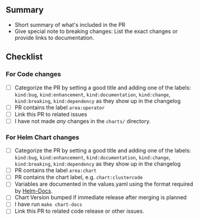 ## Summary

* Short summary of what's included in the PR
* Give special note to breaking changes: List the exact changes or provide links to documentation.

## Checklist

<!--
Do *not* mix code changes with chart changes, it will break the release process.
Delete the checklist section that doesn't apply to the change.
-->

### For Code changes

- [ ] Categorize the PR by setting a good title and adding one of the labels:
      `kind:bug`, `kind:enhancement`, `kind:documentation`, `kind:change`, `kind:breaking`, `kind:dependency`
      as they show up in the changelog
- [ ] PR contains the label `area:operator`
- [ ] Link this PR to related issues
- [ ] I have not made _any_ changes in the `charts/` directory.

### For Helm Chart changes

- [ ] Categorize the PR by setting a good title and adding one of the labels:
      `kind:bug`, `kind:enhancement`, `kind:documentation`, `kind:change`, `kind:breaking`, `kind:dependency`
      as they show up in the changelog
- [ ] PR contains the label `area:chart`
- [ ] PR contains the chart label, e.g. `chart:clustercode`
- [ ] Variables are documented in the values.yaml using the format required by [Helm-Docs](https://github.com/norwoodj/helm-docs#valuesyaml-metadata).
- [ ] Chart Version bumped if immediate release after merging is planned
- [ ] I have run `make chart-docs`
- [ ] Link this PR to related code release or other issues.

<!--
Remove the section and checklist items that do not apply.
For completed items, change [ ] to [x].

NOTE: these things are not required to open a PR and can be done afterwards,
while the PR is open.
-->
